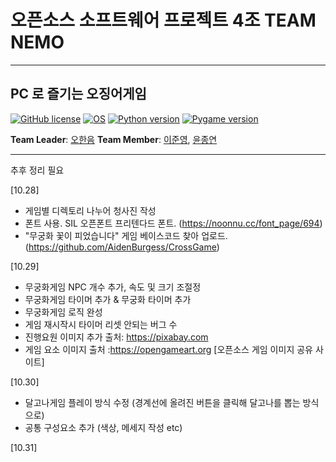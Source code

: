 # 오픈소스 소프트웨어 프로젝트 4조 TEAM NEMO

<hr>

## PC 로 즐기는 오징어게임

[![GitHub license](https://img.shields.io/badge/license-LGPL-lightgrey.svg)](https://github.com/CSID-DGU/2021-2-OSSProj-TeamNEMO-4/blob/master/LICENSE)
[![OS](https://img.shields.io/badge/OS-ubuntu-red)](https://ubuntu.com)
[![Python version](https://img.shields.io/badge/python-3.9.0-brightgreen.svg)](https://www.python.org)
[![Pygame version](https://img.shields.io/badge/pygame-2.0.2-yellow.svg)](http://pygame.org)

**Team Leader**: [오한음](https://github.com/0hhanum)
**Team Member**: [이준영](https://github.com/JunYoung3682), [윤종연](https://github.com/YJY189)

<hr>
추후 정리 필요

[10.28]

- 게임별 디렉토리 나누어 청사진 작성
- 폰트 사용. SIL 오픈폰트 프리텐다드 폰트. (https://noonnu.cc/font_page/694)
- "무궁화 꽃이 피었습니다" 게임 베이스코드 찾아 업로드. (https://github.com/AidenBurgess/CrossGame)

[10.29]

- 무궁화게임 NPC 개수 추가, 속도 및 크기 조절정
- 무궁화게임 타이머 추가 & 무궁화 타이머 추가
- 무궁화게임 로직 완성
- 게임 재시작시 타이머 리셋 안되는 버그 수
- 진행요원 이미지 추가 출처: https://pixabay.com
- 게임 요소 이미지 출처 :https://opengameart.org [오픈소스 게임 이미지 공유 사이트]

[10.30]

- 달고나게임 플레이 방식 수정 (경계선에 올려진 버튼을 클릭해 달고나를 뽑는 방식으로)
- 공통 구성요소 추가 (색상, 메세지 작성 etc)

[10.31]